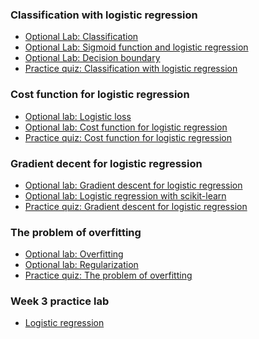### Classification with logistic regression
- [Optional Lab: Classification](https://github.com/rvasquez25/Machine-Learning-Specialization-Coursera/blob/ReleaseWeek03/Course%201%20-%20Supervised%20Machine%20Learning%20-%20Regression%20and%20Classification/Week%203/C1_W3_Lab01_Classification_Soln.ipynb)
- [Optional Lab: Sigmoid function and logistic regression](https://github.com/rvasquez25/Machine-Learning-Specialization-Coursera/blob/ReleaseWeek03/Course%201%20-%20Supervised%20Machine%20Learning%20-%20Regression%20and%20Classification/Week%203/C1_W3_Lab02_Sigmoid_function_Soln.ipynb)
- [Optional Lab: Decision boundary](https://github.com/rvasquez25/Machine-Learning-Specialization-Coursera/blob/ReleaseWeek03/Course%201%20-%20Supervised%20Machine%20Learning%20-%20Regression%20and%20Classification/Week%203/C1_W3_Lab03_Decision_Boundary_Soln.ipynb)
- [Practice quiz: Classification with logistic regression]()
### Cost function for logistic regression
- [Optional lab: Logistic loss]()
- [Optional lab: Cost function for logistic regression]()
- [Practice quiz: Cost function for logistic regression]()
### Gradient decent for logistic regression
- [Optional lab: Gradient descent for logistic regression]()
- [Optional lab: Logistic regression with scikit-learn]()
- [Practice quiz: Gradient descent for logistic regression]()
### The problem of overfitting
- [Optional lab: Overfitting]()
- [Optional lab: Regularization]()
- [Practice quiz: The problem of overfitting]()
### Week 3 practice lab
- [Logistic regression]()